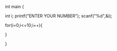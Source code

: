 <include stdio.h>
int main {

int i;
printf("ENTER YOUR NUMBER");
scanf("%d",&i);


for(i=0;i<=10;i++){




}





  
}
